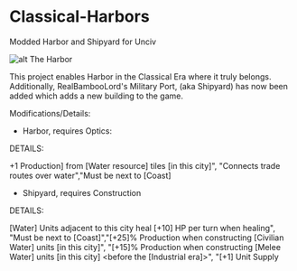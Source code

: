 # Classical-Harbors
Modded Harbor and Shipyard for Unciv

![alt The Harbor](https://www.realmofhistory.com/wp-content/uploads/2016/07/Ostia-3-min.jpg?ezimgfmt=ng:webp/ngcb20://url/to/img.png)

This project enables Harbor in the Classical Era where it truly belongs. Additionally, RealBambooLord's Military Port, (aka Shipyard) has now been added which adds a new building to the game.

Modifications/Details:

- Harbor, requires Optics: 

DETAILS:

+1 Production] from [Water resource] tiles [in this city]",
			"Connects trade routes over water","Must be next to [Coast]
      
- Shipyard, requires Construction

DETAILS:

[Water] Units adjacent to this city heal [+10] HP per turn when healing",
			    "Must be next to [Coast]","[+25]% Production when constructing [Civilian Water] units [in this city]",
			    "[+15]% Production when constructing [Melee Water] units [in this city] <before the [Industrial era]>",
			    "[+1] Unit Supply
